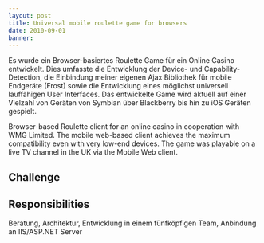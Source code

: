 ```yaml
---
layout: post
title: Universal mobile roulette game for browsers
date: 2010-09-01
banner: 
---
```


Es wurde ein Browser-basiertes Roulette Game für ein Online Casino entwickelt. Dies umfasste die Entwicklung der Device- und Capability-Detection, die Einbindung meiner eigenen Ajax Bibliothek für mobile Endgeräte (Frost) sowie die Entwicklung eines möglichst universell lauffähigen User Interfaces. Das entwickelte Game wird aktuell auf einer Vielzahl von Geräten von Symbian über Blackberry bis hin zu iOS Geräten gespielt.


Browser-based Roulette client for an online casino in cooperation with WMG Limited. 
The mobile web-based client achieves the maximum compatibility even with very low-end devices. 
The game was playable on a live TV channel in the UK via the Mobile Web client.

## Challenge



## Responsibilities

Beratung, Architektur, Entwicklung in einem fünfköpfigen Team, 
Anbindung an IIS/ASP.NET Server
